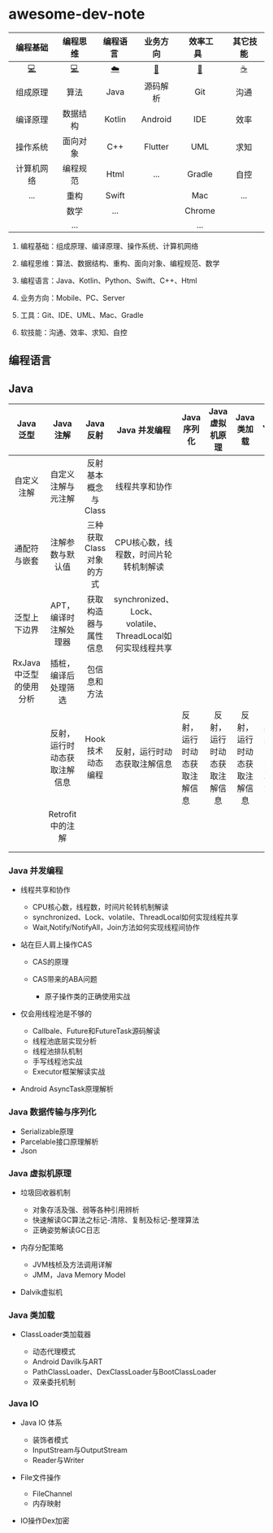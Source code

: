 # awesome-dev-note


|      编程基础      |             编程思维             |     编程语言&nbsp;     |        业务方向        |      &nbsp;效率工具&nbsp;&nbsp;      | &nbsp;其它技能 |
| :-----------------: | :--------------------------: | :--------------------: | :------------------: | :--------------------------: | :--------------------: |
| [:computer:](#算法) | [:computer:](#computer-操作系统) | [:cloud:](#cloud-网络) | [:art:](#art-面向对象) | [:floppy_disk:](#floppy_disk-数据库) |  [:coffee:](#coffee-java)  |
|      组成原理       | 算法 | Java | 源码解析 | Git | 沟通 |
|      编译原理       | 数据结构 | Kotlin | Android | IDE | 效率 |
|      操作系统       | 面向对象 | C++ | Flutter | UML | 求知 |
|        计算机网络      | 编程规范 | Html | ... | Gradle | 自控 |
|       ...       | 重构 | Swift |                        | Mac | ... |
|  | 数学 | ... | | Chrome | |
|  | ... | | | ... | |

1. 编程基础：组成原理、编译原理、操作系统、计算机网络

2. 编程思维：算法、数据结构、重构、面向对象、编程规范、数学

3. 编程语言：Java、Kotlin、Python、Swift、C++、Html

4. 业务方向：Mobile、PC、Server

5. 工具：Git、IDE、UML、Mac、Gradle

6. 软技能：沟通、效率、求知、自控

   



## 编程语言

## Java



|       Java 泛型        |          Java 注解           |        Java 反射        |                       Java 并发编程                       | Java 序列化                  |       Java 虚拟机原理        |         Java 类加载          |           Java IO            |
| :--------------------: | :--------------------------: | :---------------------: | :-------------------------------------------------------: | ---------------------------- | :--------------------------: | :--------------------------: | :--------------------------: |
|       自定义注解       |      自定义注解与元注解      |   反射基本概念与Class   |                      线程共享和协作                       |                              |                              |                              |                              |
|      通配符与嵌套      |       注解参数与默认值       | 三种获取Class对象的方式 |           CPU核心数，线程数，时间片轮转机制解读           |                              |                              |                              |                              |
|      泛型上下边界      |    APT，编译时注解处理器     |  获取构造器与属性信息   | synchronized、Lock、volatile、ThreadLocal如何实现线程共享 |                              |                              |                              |                              |
| RxJava中泛型的使用分析 |     插桩，编译后处理筛选     |      包信息和方法       |                                                           |                              |                              |                              |                              |
|                        | 反射，运行时动态获取注解信息 |    Hook技术动态编程     |               反射，运行时动态获取注解信息                | 反射，运行时动态获取注解信息 | 反射，运行时动态获取注解信息 | 反射，运行时动态获取注解信息 | 反射，运行时动态获取注解信息 |
|                        |       Retrofit中的注解       |                         |                                                           |                              |                              |                              |                              |
|                        |                              |                         |                                                           |                              |                              |                              |                              |
|                        |                              |                         |                                                           |                              |                              |                              |                              |





### Java 并发编程

- 线程共享和协作

  - CPU核心数，线程数，时间片轮转机制解读
  - synchronized、Lock、volatile、ThreadLocal如何实现线程共享
  - Wait,Notify/NotifyAll，Join方法如何实现线程间协作

- 站在巨人肩上操作CAS

  - CAS的原理
  - CAS带来的ABA问题

    - 原子操作类的正确使用实战

- 仅会用线程池是不够的

  - Callbale、Future和FutureTask源码解读
  - 线程池底层实现分析
  - 线程池排队机制
  - 手写线程池实战
  - Executor框架解读实战

- Android AsyncTask原理解析

### Java 数据传输与序列化

- Serializable原理
- Parcelable接口原理解析
- Json

### Java 虚拟机原理

- 垃圾回收器机制

  - 对象存活及强、弱等各种引用辨析
  - 快速解读GC算法之标记-清除、复制及标记-整理算法
  - 正确姿势解读GC日志

- 内存分配策略

  - JVM栈桢及方法调用详解
  - JMM，Java Memory Model

- Dalvik虚拟机

### Java 类加载

- ClassLoader类加载器

  - 动态代理模式
  - Android Davilk与ART
  - PathClassLoader、DexClassLoader与BootClassLoader
  - 双亲委托机制

### Java IO

- Java IO 体系

  - 装饰者模式
  - InputStream与OutputStream
  - Reader与Writer

- File文件操作

  - FileChannel
  - 内存映射

- IO操作Dex加密







